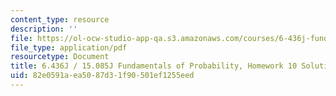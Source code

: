 ```yaml
---
content_type: resource
description: ''
file: https://ol-ocw-studio-app-qa.s3.amazonaws.com/courses/6-436j-fundamentals-of-probability-fall-2018/82e0591aea5087d31f90501ef1255eed_MIT6_436JF18_hw10solutions.pdf
file_type: application/pdf
resourcetype: Document
title: 6.436J / 15.085J Fundamentals of Probability, Homework 10 Solutions
uid: 82e0591a-ea50-87d3-1f90-501ef1255eed
---
```

